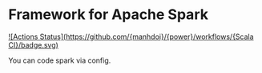 # Framework for Apache Spark


[![Actions Status](https://github.com/{manhdoi}/{power}/workflows/{Scala CI}/badge.svg)](https://github.com/{manhdoi}/{power}/actions)

You can code spark via config.

